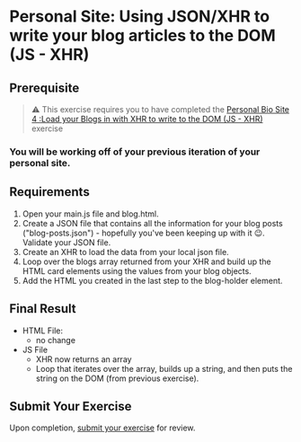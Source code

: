 # Personal Site: Using JSON/XHR to write your blog articles to the DOM (JS - XHR)

## Prerequisite

> :warning: This exercise requires you to have completed the [Personal Bio Site 4 :Load your Blogs in with XHR to write to the DOM (JS - XHR)
](personal-bio-site-4.md) exercise

### You will be working off of your previous iteration of your personal site.

## Requirements

1. Open your main.js file and blog.html.
1. Create a JSON file that contains all the information for your blog posts ("blog-posts.json") - hopefully you've been keeping up with it :wink:. Validate your JSON file.
1. Create an XHR to load the data from your local json file. 
1. Loop over the blogs array returned from your XHR and build up the HTML card elements using the values from your blog objects.
1. Add the HTML you created in the last step to the blog-holder element.

## Final Result
* HTML File: 
	* no change
* JS File
	* XHR now returns an array
	* Loop that iterates over the array, builds up a string, and then puts the string on the DOM (from previous exercise).

## Submit Your Exercise
Upon completion, [submit your exercise](http://bit.ly/NSSCohort24) for review.